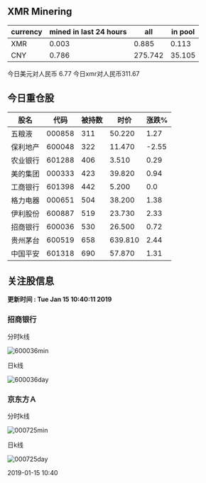 ## XMR Minering

|currency|mined in last 24 hours|all|in pool|
|---|---|---|---|
|XMR|0.003|0.885|0.113|
|CNY|0.786|275.742|35.105|

今日美元对人民币 6.77	今日xmr对人民币311.67


## 今日重仓股 

|股名|代码|被持数|时价|涨跌%|
|---|---|---|---|---|
|五粮液|000858|311|50.220|1.27|
|保利地产|600048|322|11.470|-2.55|
|农业银行|601288|406|3.510|0.29|
|美的集团|000333|423|39.820|0.94|
|工商银行|601398|442|5.200|0.0|
|格力电器|000651|504|38.200|1.38|
|伊利股份|600887|519|23.730|2.33|
|招商银行|600036|530|26.500|0.72|
|贵州茅台|600519|658|639.810|2.44|
|中国平安|601318|690|57.870|1.31|

## 关注股信息
**更新时间 : Tue Jan 15 10:40:11 2019**
### 招商银行 
分时k线

![600036min](http://image.sinajs.cn/newchart/min/n/sh600036.gif)

日k线

![600036day](http://image.sinajs.cn/newchart/daily/n/sh600036.gif)

### 京东方Ａ 
分时k线

![000725min](http://image.sinajs.cn/newchart/min/n/sz000725.gif)

日k线

![000725day](http://image.sinajs.cn/newchart/daily/n/sz000725.gif)

2019-01-15 10:40